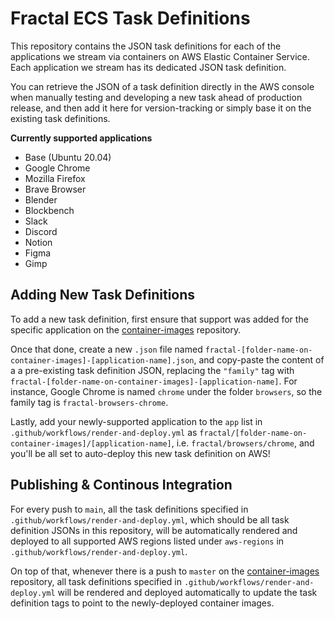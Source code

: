 # Fractal ECS Task Definitions

This repository contains the JSON task definitions for each of the applications we stream via containers on AWS Elastic Container Service. Each application we stream has its dedicated JSON task definition. 

You can retrieve the JSON of a task definition directly in the AWS console when manually testing and developing a new task ahead of production release, and then add it here for version-tracking or simply base it on the existing task definitions.

**Currently supported applications**

- Base (Ubuntu 20.04)
- Google Chrome
- Mozilla Firefox
- Brave Browser
- Blender
- Blockbench
- Slack
- Discord
- Notion
- Figma
- Gimp

## Adding New Task Definitions

To add a new task definition, first ensure that support was added for the specific application on the [container-images](https://github.com/fractalcomputers/container-images) repository.

Once that done, create a new `.json` file named `fractal-[folder-name-on-container-images]-[application-name].json`, and copy-paste the content of a a pre-existing task definition JSON, replacing the `"family"` tag with `fractal-[folder-name-on-container-images]-[application-name]`. For instance, Google Chrome is named `chrome` under the folder `browsers`, so the family tag is `fractal-browsers-chrome`.

Lastly, add your newly-supported application to the `app` list in `.github/workflows/render-and-deploy.yml` as `fractal/[folder-name-on-container-images]/[application-name]`, i.e. `fractal/browsers/chrome`, and you'll be all set to auto-deploy this new task definition on AWS!

## Publishing & Continous Integration

For every push to `main`, all the task definitions specified in `.github/workflows/render-and-deploy.yml`, which should be all task definition JSONs in this repository, will be automatically rendered and deployed to all supported AWS regions listed under `aws-regions` in `.github/workflows/render-and-deploy.yml`. 

On top of that, whenever there is a push to `master` on the [container-images](https://github.com/fractalcomputers/container-images) repository, all task definitions specified in `.github/workflows/render-and-deploy.yml` will be rendered and deployed automatically to update the task definition tags to point to the newly-deployed container images.
